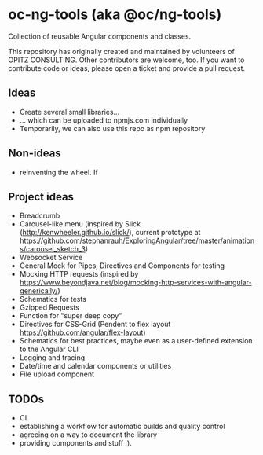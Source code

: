 # oc-ng-tools (aka @oc/ng-tools)
Collection of reusable Angular components and classes.

This repository has originally created and maintained by volunteers of OPITZ CONSULTING. Other contributors are welcome, too. If you want to contribute code or ideas, please open a ticket and provide a pull request.

## Ideas
* Create several small libraries...
* ... which can be uploaded to npmjs.com individually
* Temporarily, we can also use this repo as npm repository

## Non-ideas
* reinventing the wheel. If 

## Project ideas
* Breadcrumb
* Carousel-like menu (inspired by Slick (http://kenwheeler.github.io/slick/), current prototype at https://github.com/stephanrauh/ExploringAngular/tree/master/animations/carousel_sketch_3)
* Websocket Service 
* General Mock for Pipes, Directives and Components for testing
* Mocking HTTP requests (inspired by https://www.beyondjava.net/blog/mocking-http-services-with-angular-generically/)
* Schematics for tests
* Gzipped Requests
* Function for "super deep copy"
* Directives for CSS-Grid (Pendent to flex layout https://github.com/angular/flex-layout)
* Schematics for best practices, maybe even as a user-defined extension to the Angular CLI
* Logging and tracing
* Date/time and calendar components or utilities
* File upload component

## TODOs
* CI
* establishing a workflow for automatic builds and quality control
* agreeing on a way to document the library
* providing components and stuff :).

